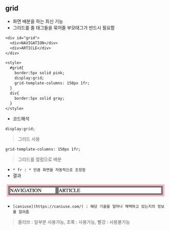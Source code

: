 ## grid
- 화면 배분을 하는 최신 기능
- 그리드를 줄 태그들을 묶어줄 부모태그가 반드시 필요함
```
<div id="grid">
  <div>NAVIGATION</div>
  <div>ARTICLE</div>
</div>
```
```
<style>
  #grid{
    border:5px solid pink;
    display:grid;
    grid-template-columns: 150px 1fr;
  }
  div{
    border:5px solid gray;
  }
</style>
```
- 코드해석
```
display:grid;
```
> 그리드 사용
```
grid-template-columns: 150px 1fr;
```
> 그리드를 컬럼으로 배분
- `* fr : * 만큼 화면을 자동적으로 조정함`
- 결과

![01](img/01.png)<br />
- `[caniuse](https://caniuse.com/) : 해당 기술을 얼마나 채택하고 있는지의 정보를 알려줌`
> 올리브 : 일부분 사용가능, 초록 : 사용가능, 빨강 : 사용불가능
